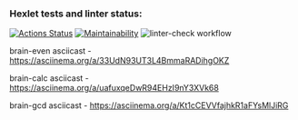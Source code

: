 ### Hexlet tests and linter status:
[![Actions Status](https://github.com/Acemore/python-project-lvl1/workflows/hexlet-check/badge.svg)](https://github.com/Acemore/python-project-lvl1/actions)
[![Maintainability](https://api.codeclimate.com/v1/badges/a99a88d28ad37a79dbf6/maintainability)](https://codeclimate.com/github/codeclimate/codeclimate/maintainability)
![linter-check workflow](https://github.com/Acemore/python-project-lvl1/actions/workflows/linter-check.yml/badge.svg)

brain-even asciicast - https://asciinema.org/a/33UdN93UT3L4BmmaRADihgOKZ

brain-calc asciicast - https://asciinema.org/a/uafuxqeDwR94EHzI9nY3XVk68

brain-gcd asciicast - https://asciinema.org/a/Kt1cCEVVfajhkR1aFYsMlJiRG
